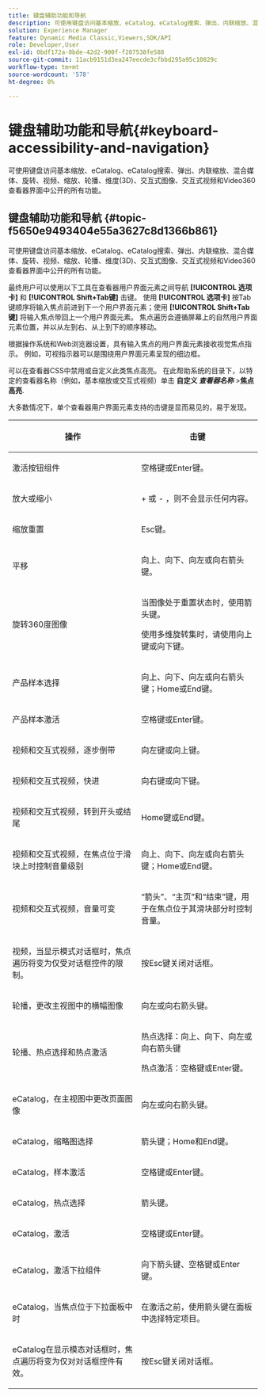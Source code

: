 ```yaml
---
title: 键盘辅助功能和导航
description: 可使用键盘访问基本缩放、eCatalog、eCatalog搜索、弹出、内联缩放、混合媒体、旋转、视频、缩放、维度(3D)、轮播、交互式图像、交互式视频和Video360查看器界面中公开的所有功能。
solution: Experience Manager
feature: Dynamic Media Classic,Viewers,SDK/API
role: Developer,User
exl-id: 0bdf172a-0bde-42d2-900f-f207538fe588
source-git-commit: 11acb9151d3ea247eecde3cfbbd295a95c10829c
workflow-type: tm+mt
source-wordcount: '578'
ht-degree: 0%

---
```


# 键盘辅助功能和导航{#keyboard-accessibility-and-navigation}

可使用键盘访问基本缩放、eCatalog、eCatalog搜索、弹出、内联缩放、混合媒体、旋转、视频、缩放、轮播、维度(3D)、交互式图像、交互式视频和Video360查看器界面中公开的所有功能。

<!-- Updated June 1, 2020 from https://wiki.corp.adobe.com/pages/viewpage.action?spaceKey=scene7qa&title=s7Viewers%2C+S7SDK%2C+S7OnDemand+Release+Notes - Contact is Sasha -->

## 键盘辅助功能和导航 {#topic-f5650e9493404e55a3627c8d1366b861}

可使用键盘访问基本缩放、eCatalog、eCatalog搜索、弹出、内联缩放、混合媒体、旋转、视频、缩放、轮播、维度(3D)、交互式图像、交互式视频和Video360查看器界面中公开的所有功能。

最终用户可以使用以下工具在查看器用户界面元素之间导航 **[!UICONTROL 选项卡]** 和 **[!UICONTROL Shift+Tab键]** 击键。 使用 **[!UICONTROL 选项卡]** 按Tab键顺序将输入焦点前进到下一个用户界面元素；使用 **[!UICONTROL Shift+Tab键]** 将输入焦点带回上一个用户界面元素。 焦点遍历会遵循屏幕上的自然用户界面元素位置，并以从左到右、从上到下的顺序移动。

根据操作系统和Web浏览器设置，具有输入焦点的用户界面元素接收视觉焦点指示。 例如，可视指示器可以是围绕用户界面元素呈现的细边框。

可以在查看器CSS中禁用或自定义此类焦点高亮。 在此帮助系统的目录下，以特定的查看器名称（例如，基本缩放或交互式视频）单击 **自定义 *查看器名称*** >**&#x200B;焦点高亮&#x200B;**.

大多数情况下，单个查看器用户界面元素支持的击键是显而易见的，易于发现。

<table id="table_8C49100412224324BF1DBF7FDFDCCBF8"> 
 <thead> 
  <tr> 
   <th colname="col1" class="entry"> <p>操作 </p> </th> 
   <th colname="col2" class="entry"> <p>击键 </p> </th> 
  </tr> 
 </thead>
 <tbody> 
  <tr> 
   <td colname="col1"> <p>激活按钮组件 </p> </td> 
   <td colname="col2"> <p>空格键或Enter键。 </p> </td> 
  </tr> 
  <tr> 
   <td colname="col1"> <p>放大或缩小 </p> </td> 
   <td colname="col2"> <p> <span class="uicontrol"> + </span> 或 <span class="uicontrol"> - </span>，则不会显示任何内容。 </p> </td> 
  </tr> 
  <tr> 
   <td colname="col1"> <p>缩放重置 </p> </td> 
   <td colname="col2"> <p>Esc键。 </p> </td> 
  </tr> 
  <tr> 
   <td colname="col1"> <p>平移 </p> </td> 
   <td colname="col2"> <p>向上、向下、向左或向右箭头键。 </p> </td> 
  </tr> 
  <tr> 
   <td colname="col1"> <p>旋转360度图像 </p> </td> 
   <td colname="col2"> <p>当图像处于重置状态时，使用箭头键。 </p> <p>使用多维旋转集时，请使用向上键或向下键。 </p> </td> 
  </tr> 
  <tr> 
   <td colname="col1"> <p>产品样本选择 </p> </td> 
   <td colname="col2"> <p>向上、向下、向左或向右箭头键；Home或End键。 </p> </td> 
  </tr> 
  <tr> 
   <td colname="col1"> <p>产品样本激活 </p> </td> 
   <td colname="col2"> <p>空格键或Enter键。 </p> </td> 
  </tr> 
  <tr> 
   <td colname="col1"> <p>视频和交互式视频，逐步倒带 </p> </td> 
   <td colname="col2"> <p>向左键或向上键。 </p> </td> 
  </tr> 
  <tr> 
   <td colname="col1"> <p>视频和交互式视频，快进 </p> </td> 
   <td colname="col2"> <p>向右键或向下键。 </p> </td> 
  </tr> 
  <tr> 
   <td colname="col1"> <p>视频和交互式视频，转到开头或结尾 </p> </td> 
   <td colname="col2"> <p>Home键或End键。 </p> </td> 
  </tr> 
  <tr> 
   <td colname="col1"> <p>视频和交互式视频，在焦点位于滑块上时控制音量级别 </p> </td> 
   <td colname="col2"> <p>向上、向下、向左或向右箭头键；Home或End键。 </p> </td> 
  </tr> 
  <tr> 
   <td colname="col1"> <p>视频和交互式视频，音量可变 </p> </td> 
   <td colname="col2"> <p>“箭头”、“主页”和“结束”键，用于在焦点位于其滑块部分时控制音量。 </p> </td> 
  </tr> 
  <tr> 
   <td colname="col1"> <p>视频，当显示模式对话框时，焦点遍历将变为仅受对话框控件的限制。 </p> </td> 
   <td colname="col2"> <p>按Esc键关闭对话框。 </p> </td> 
  </tr> 
  <tr> 
   <td colname="col1"> <p>轮播，更改主视图中的横幅图像 </p> </td> 
   <td colname="col2"> <p>向左或向右箭头键。 </p> </td> 
  </tr> 
  <tr> 
   <td colname="col1"> <p>轮播、热点选择和热点激活 </p> </td> 
   <td colname="col2"> <p>热点选择：向上、向下、向左或向右箭头键 </p> <p>热点激活：空格键或Enter键。 </p> </td> 
  </tr> 
  <tr> 
   <td colname="col1"> <p>eCatalog，在主视图中更改页面图像 </p> </td> 
   <td colname="col2"> <p> 向左或向右箭头键。 </p> </td> 
  </tr> 
  <tr> 
   <td colname="col1"> <p>eCatalog，缩略图选择 </p> </td> 
   <td colname="col2"> <p>箭头键；Home和End键。 </p> </td> 
  </tr> 
  <tr> 
   <td colname="col1"> <p>eCatalog，样本激活 </p> </td> 
   <td colname="col2"> <p>空格键或Enter键。 </p> </td> 
  </tr> 
  <tr> 
   <td colname="col1"> <p>eCatalog，热点选择 </p> </td> 
   <td colname="col2"> <p>箭头键。 </p> </td> 
  </tr> 
  <tr> 
   <td colname="col1"> <p>eCatalog，激活 </p> </td> 
   <td colname="col2"> <p>空格键或Enter键。 </p> </td> 
  </tr> 
  <tr> 
   <td colname="col1"> <p>eCatalog，激活下拉组件 </p> </td> 
   <td colname="col2"> <p> 向下箭头键、空格键或Enter键。 </p> </td> 
  </tr> 
  <tr> 
   <td colname="col1"> <p>eCatalog，当焦点位于下拉面板中时 </p> </td> 
   <td colname="col2"> <p>在激活之前，使用箭头键在面板中选择特定项目。 </p> </td> 
  </tr> 
  <tr> 
   <td colname="col1"> <p>eCatalog在显示模态对话框时，焦点遍历将变为仅对对话框控件有效。 </p> </td> 
   <td colname="col2"> <p>按Esc键关闭对话框。 </p> </td> 
  </tr> 
 </tbody> 
</table>
